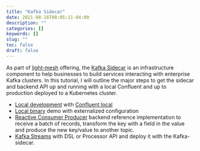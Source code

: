 ```yaml
---
title: "Kafka Sidecar"
date: 2021-08-16T08:05:11-04:00
description: ""
categories: []
keywords: []
slug: ""
toc: false
draft: false
---
```



As part of [light-mesh](/service/mesh/) offering, the [Kafka Sidecar](/service/mesh/kafka/) is an infrastructure component to help businesses to build services interacting with enterprise Kafka clusters. In this tutorial, I will outline the major steps to get the sidecar and backend API up and running with a local Confluent and up to production deployed to a Kubernetes cluster. 

* [Local development][] with [Confluent local][]
* [Local binary][] demo with externalized configuration
* [Reactive Consumer Producer] backend reference implementation to receive a batch of records, transform the key with a field in the value and produce the new key/value to another topic. 
* [Kafka Streams] with DSL or Processor API and deploy it with the Kafka-sidecar.


[Local development]: /tutorial/kafka-sidecar/local-dev/
[Local binary]: /tutorial/kafka-sidecar/local-binary/
[Confluent local]: /tutorial/kafka-sidecar/confluent-local/
[Confluent Docker]: /tutorial/kafka-sidecar/confluent-docker/
[Reactive Consumer Producer]: /tutorial/kafka-sidecar/reactive-consumer-producer/
[Kafka Streams]: /tutorial/kafka-sidecar/kafka-streams/
